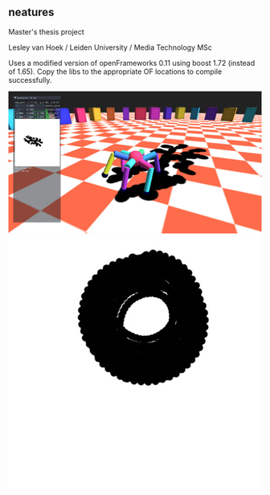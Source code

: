 ## neatures

Master's thesis project

Lesley van Hoek / Leiden University / Media Technology MSc


Uses a modified version of openFrameworks 0.11 using boost 1.72 (instead of 1.65). Copy the libs to the appropriate OF locations to compile successfully.

![Preview](preview/preview-app.jpg)
![Preview](preview/preview-art.jpg)
